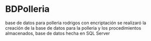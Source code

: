 # BDPolleria
base de datos para polleria rodrigos con encriptación
se realizaró la creación de la base de datos para la polleria y los procedimientos almacenados, base de datos hecha en SQL Server
